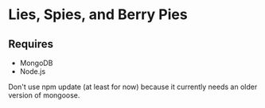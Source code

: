 # Lies, Spies, and Berry Pies
## Requires
* MongoDB
* Node.js

Don't use npm update (at least for now) because it currently needs an older version of mongoose.
